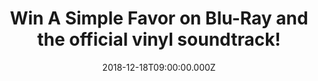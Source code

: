 ---
campaign-uuid: "c-2e4ebb2d-1d51-44bb-ac6c-f5030475cacb"
type: "Preview"
category: "Entertainment"
date: "2018-12-18T09:00:00.000Z"
end-date: "2019-01-18T23:59:00.000Z"
disable-form: false
is_promoted: true
has_entry_page: true
title: "Win A Simple Favor on Blu-Ray and the official vinyl soundtrack!"
competition-description: "<p>In support of A Simple Favor arriving to 4K, Blu-ray\
  \ and DVD on December 18th, we are giving away A Simple Favor on Blu-Ray and the\
  \ official vinyl soundtrack to one of our lucky USA members! A Simple Favor is full\
  \ of twists, betrayals, secrets, murder, and revenge. The Rotten Tomatoes Certified\
  \ Fresh™ film also stars Henry Golding (Crazy Rich Asians), Andrew Rannells (TV’\
  s “Girls,” TV’s “The Knick”), Linda Cardellini (TV’s “Freaks and Geeks,” Hunter\
  \ Killer), and Rupert Friend (TV’s “Homeland”).</p> \r\n<p>DO you want to experience\
  \ a stylish thriller that’s “wildly entertaining’’? Click below for a chance to\
  \ win!</p>"
hero-header: "Win A Simple Favor on Blu-Ray and the official vinyl soundtrack!"
terms-confirmation: "https://aaa.nme.com/etc/asimplefavor-terms.pdf"
banner-img: "https://assets.expresslyapp.com/asset-50783f60-9712-4929-b6cd-0365775bb0db.jpg"
logo-left-href: "aaa.nme.com"
logo-left-image: "https://assets.expresslyapp.com/asset-1f977441-71f6-4c68-8a7a-53b04cbc2c0e.jpg"
logo-left-title: "NME AAA"
bg-image-hero: "https://assets.expresslyapp.com/asset-2bad828c-8220-4bbe-a867-299d5700e76f.png"
bg-image-first: "https://assets.expresslyapp.com/asset-371dbdd3-f81e-4ab4-87c2-d9f64c8d5df6.jpg"
bg-image-second: "https://assets.expresslyapp.com/asset-9a18a9fe-e3a3-4007-a08f-deebbb6588a2.jpg"
bg-image-third: "https://assets.expresslyapp.com/asset-d6ef22b7-686d-46e7-b8f7-a8b87365e68d.jpg"
section1-content: "A Simple Favor centers around Stephanie (Anna Kendrick), a mommy\
  \ vlogger who seeks to uncover the truth behind her best friend Emily's (Blake Lively)\
  \ sudden disappearance from their small town. Stephanie is joined by Emily's husband\
  \ Sean (Henry Golding) in this stylish thriller filled with twists and betrayals,\
  \ secrets and revelations, love and loyalty, and murder and revenge."
section2-content: "This Blu-Ray has it all, so get ready to take home A Simple Favor\
  \ and dive headfirst into the twists and turns of this thrilling dark comedy with\
  \ 3 audio commentaries with the cast and crew, 8 making-of featurettes, a gag reel,\
  \ deleted scenes, and an alternate ending and many more for YOU to discover!"
section3-content: "<p>We have managed to get our hands on the crazy comedy A Simple\
  \ Favor on Blu-Ray and the official vinyl soundtrack to give away to one of our\
  \ lucky USA NME AAA members to win!</p> \r\n<p>If you like what you’re hearing,\
  \ enter the form below for a chance to win and get ready to enjoy this stylish post-modern\
  \ comedy film NOW!</p>"
entry-title: "Win A Simple Favor on Blu-Ray and the official vinyl soundtrack!"
entry-content: "Enter the draw to win  A Simple Favor on Blu-Ray and the official\
  \ vinyl soundtrack by completing the form below before 23:59 on 18th of January\
  \ 2019."
has-winner: false
prize-description: "A Simple Favor on Blu-Ray and the official vinyl soundtrack."
special-conditions: "Multiple entries are allowed up to one every day."
country-restrictions:
- "US"
---